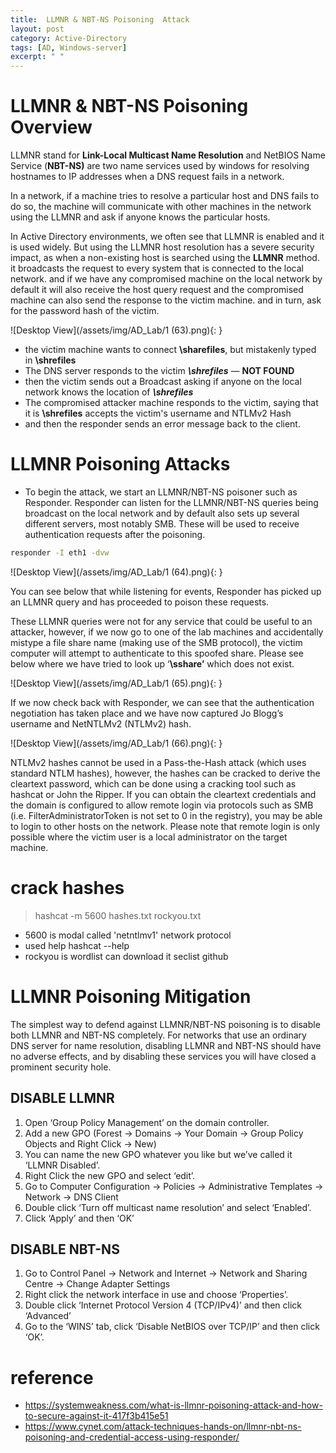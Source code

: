 ```yaml
---
title:  LLMNR & NBT-NS Poisoning  Attack 
layout: post
category: Active-Directory
tags: [AD, Windows-server]
excerpt: " "
---
```


# LLMNR  & NBT-NS Poisoning Overview
LLMNR stand for **Link-Local Multicast Name Resolution**  and NetBIOS Name Service (**NBT-NS)** are two name services used by windows for resolving hostnames to IP addresses when a DNS request fails in a network.

In a network, if a machine tries to resolve a particular host and DNS fails to do so, the machine will communicate with other machines in the network using the LLMNR and ask if anyone knows the particular hosts.

In Active Directory environments, we often see that LLMNR is enabled and it is used widely. But using the LLMNR host resolution has a severe security impact, as when a non-existing host is searched using the **LLMNR** method. it broadcasts the request to every system that is connected to the local network. and if we have any compromised machine on the local network by default it will also receive the host query request and the compromised machine can also send the response to the victim machine. and in turn, ask for the password hash of the victim.

![Desktop View](/assets/img/AD_Lab/1 (63).png){: }


-   the victim machine wants to connect **\sharefiles**, but mistakenly typed in **\shrefiles**
-   The DNS server responds to the victim **_\\shrefiles_** — **NOT FOUND**
-   then the victim sends out a Broadcast asking if anyone on the local network knows the location of **_\\shrefiles_**
-   The compromised attacker machine responds to the victim, saying that it is **\\shrefiles** accepts the victim's username and NTLMv2 Hash
-   and then the responder sends an error message back to the client.

# LLMNR Poisoning Attacks 

- To begin the attack, we start an LLMNR/NBT-NS poisoner such as Responder. Responder can listen for the LLMNR/NBT-NS queries being broadcast on the local network and by default also sets up several different servers, most notably SMB. These will be used to receive authentication requests after the poisoning.

```bash
responder -I eth1 -dvw 
```

![Desktop View](/assets/img/AD_Lab/1 (64).png){: }

You can see below that while listening for events, Responder has picked up an LLMNR query and has proceeded to poison these requests.

These LLMNR queries were not for any service that could be useful to an attacker, however, if we now go to one of the lab machines and accidentally mistype a file share name (making use of the SMB protocol), the victim computer will attempt to authenticate to this spoofed share. Please see below where we have tried to look up ‘**\\sshare’** which does not exist.

![Desktop View](/assets/img/AD_Lab/1 (65).png){: }


If we now check back with Responder, we can see that the authentication negotiation has taken place and we have now captured Jo Blogg’s username and NetNTLMv2 (NTLMv2) hash.

![Desktop View](/assets/img/AD_Lab/1 (66).png){: }

NTLMv2 hashes cannot be used in a Pass-the-Hash attack (which uses standard NTLM hashes), however, the hashes can be cracked to derive the cleartext password, which can be done using a cracking tool such as hashcat or John the Ripper. If you can obtain the cleartext credentials and the domain is configured to allow remote login via protocols such as SMB (i.e. FilterAdministratorToken is not set to 0 in the registry), you may be able to login to other hosts on the network. Please note that remote login is only possible where the victim user is a local administrator on the target machine.

#  crack hashes  

> hashcat -m 5600 hashes.txt rockyou.txt  
- 5600 is modal called 'netntlmv1' network protocol  
- used help hashcat --help
- rockyou is wordlist can download it seclist github



# LLMNR Poisoning  Mitigation
The simplest way to defend against LLMNR/NBT-NS poisoning is to disable both LLMNR and NBT-NS completely. For networks that use an ordinary DNS server for name resolution, disabling LLMNR and NBT-NS should have no adverse effects, and by disabling these services you will have closed a prominent security hole.

## DISABLE LLMNR
1.  Open ‘Group Policy Management’ on the domain controller.
2.  Add a new GPO (Forest -> Domains -> Your Domain -> Group Policy Objects and Right Click -> New)
3.  You can name the new GPO whatever you like but we’ve called it ‘LLMNR Disabled’.
4.  Right Click the new GPO and select ‘edit’.
5.  Go to Computer Configuration -> Policies -> Administrative Templates -> Network -> DNS Client
6.  Double click ‘Turn off multicast name resolution’ and select ‘Enabled’.
7.  Click ‘Apply’ and then ‘OK’

## DISABLE NBT-NS
1.  Go to Control Panel -> Network and Internet -> Network and Sharing Centre -> Change Adapter Settings
2.  Right click the network interface in use and choose ‘Properties’.
3.  Double click ‘Internet Protocol Version 4 (TCP/IPv4)’ and then click ‘Advanced’
4.  Go to the ‘WINS’ tab, click ‘Disable NetBIOS over TCP/IP’ and then click ‘OK’.



# reference
- https://systemweakness.com/what-is-llmnr-poisoning-attack-and-how-to-secure-against-it-417f3b415e51
- https://www.cynet.com/attack-techniques-hands-on/llmnr-nbt-ns-poisoning-and-credential-access-using-responder/

